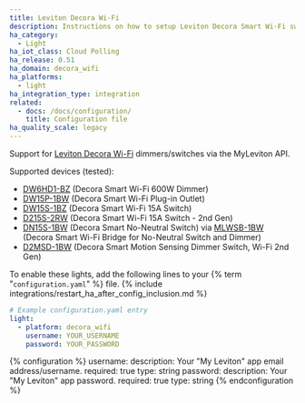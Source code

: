 ```yaml
---
title: Leviton Decora Wi-Fi
description: Instructions on how to setup Leviton Decora Smart Wi-Fi switches/dimmers within Home Assistant.
ha_category:
  - Light
ha_iot_class: Cloud Polling
ha_release: 0.51
ha_domain: decora_wifi
ha_platforms:
  - light
ha_integration_type: integration
related:
  - docs: /docs/configuration/
    title: Configuration file
ha_quality_scale: legacy
---
```


Support for [Leviton Decora Wi-Fi](https://leviton.com/products/residential/smart-home/smart-switches) dimmers/switches via the MyLeviton API.

Supported devices (tested):

- [DW6HD1-BZ](https://leviton.com/products/dw6hd-1bz) (Decora Smart Wi-Fi 600W Dimmer)
- [DW15P-1BW](https://leviton.com/products/dw15p-1bw) (Decora Smart Wi-Fi Plug-in Outlet)
- [DW15S-1BZ](https://leviton.com/products/dw15s-1bz) (Decora Smart Wi-Fi 15A Switch)
- [D215S-2RW](https://store.leviton.com/products/decora-smart-wi-fi-switch-2nd-gen-d215s-2rw) (Decora Smart Wi-Fi 15A Switch - 2nd Gen)
- [DN15S-1BW](https://leviton.com/products/dn15s-1bw) (Decora Smart No-Neutral Switch) via [MLWSB-1BW](https://leviton.com/products/mlwsb-1bw) (Decora Smart Wi-Fi Bridge for No-Neutral Switch and Dimmer)
- [D2MSD-1BW](https://leviton.com/products/d2msd-1bw) (Decora Smart Motion Sensing Dimmer Switch, Wi-Fi 2nd Gen)

To enable these lights, add the following lines to your {% term "`configuration.yaml`" %} file.
{% include integrations/restart_ha_after_config_inclusion.md %}

```yaml
# Example configuration.yaml entry
light:
  - platform: decora_wifi
    username: YOUR_USERNAME
    password: YOUR_PASSWORD
```

{% configuration %}
username:
  description: Your "My Leviton" app email address/username.
  required: true
  type: string
password:
  description: Your "My Leviton" app password.
  required: true
  type: string
{% endconfiguration %}
